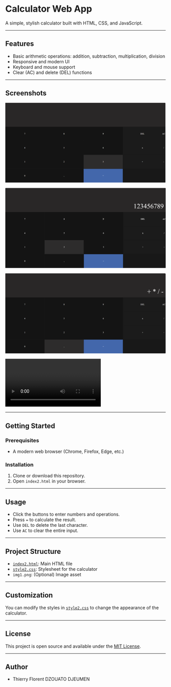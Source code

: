 # Calculator Web App

A simple, stylish calculator built with HTML, CSS, and JavaScript.

---

## Features

- Basic arithmetic operations: addition, subtraction, multiplication, division
- Responsive and modern UI
- Keyboard and mouse support
- Clear (AC) and delete (DEL) functions

---

## Screenshots

<!-- Add your screenshots below this line -->

![Calculator Pic 1](output.png)

![Calculator Pic 2](figures.png)

![Calculator Pic 3](operations.png)

![Test Video](videoTest.mp4)

---

## Getting Started

### Prerequisites

- A modern web browser (Chrome, Firefox, Edge, etc.)

### Installation

1. Clone or download this repository.
2. Open `index2.html` in your browser.

---

## Usage

- Click the buttons to enter numbers and operations.
- Press `=` to calculate the result.
- Use `DEL` to delete the last character.
- Use `AC` to clear the entire input.

---

## Project Structure

- [`index2.html`](index2.html): Main HTML file
- [`style2.css`](style2.css): Stylesheet for the calculator
- `img1.png`: (Optional) Image asset

---

## Customization

You can modify the styles in [`style2.css`](style2.css) to change the appearance of the calculator.

---

## License

This project is open source and available under the [MIT License](LICENSE).

---

## Author

- Thierry Florent DZOUATO DJEUMEN
